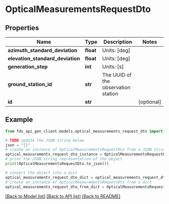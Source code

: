 # OpticalMeasurementsRequestDto


## Properties

Name | Type | Description | Notes
------------ | ------------- | ------------- | -------------
**azimuth_standard_deviation** | **float** | Units: [deg] | 
**elevation_standard_deviation** | **float** | Units: [deg] | 
**generation_step** | **int** | Units: [s] | 
**ground_station_id** | **str** | The UUID of the observation station | 
**id** | **str** |  | [optional] 

## Example

```python
from fds_api_gen_client.models.optical_measurements_request_dto import OpticalMeasurementsRequestDto

# TODO update the JSON string below
json = "{}"
# create an instance of OpticalMeasurementsRequestDto from a JSON string
optical_measurements_request_dto_instance = OpticalMeasurementsRequestDto.from_json(json)
# print the JSON string representation of the object
print(OpticalMeasurementsRequestDto.to_json())

# convert the object into a dict
optical_measurements_request_dto_dict = optical_measurements_request_dto_instance.to_dict()
# create an instance of OpticalMeasurementsRequestDto from a dict
optical_measurements_request_dto_from_dict = OpticalMeasurementsRequestDto.from_dict(optical_measurements_request_dto_dict)
```
[[Back to Model list]](../README.md#documentation-for-models) [[Back to API list]](../README.md#documentation-for-api-endpoints) [[Back to README]](../README.md)


